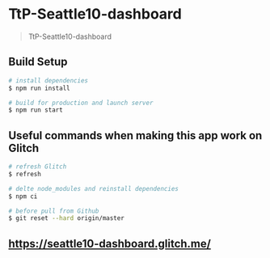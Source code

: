 # TtP-Seattle10-dashboard

> TtP-Seattle10-dashboard

## Build Setup

``` bash
# install dependencies
$ npm run install

# build for production and launch server
$ npm run start
```

## Useful commands when making this app work on Glitch
``` bash
# refresh Glitch
$ refresh

# delte node_modules and reinstall dependencies
$ npm ci

# before pull from Github
$ git reset --hard origin/master

```
## https://seattle10-dashboard.glitch.me/
